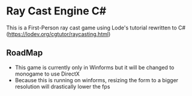 # Ray Cast Engine C#

This is a First-Person ray cast game using Lode's tutorial rewritten to C# (https://lodev.org/cgtutor/raycasting.html)

## RoadMap
* This game is currently only in Winforms but it will be changed to monogame to use DirectX
* Because this is running on winforms, resizing the form to a bigger resolution will drastically lower the fps
